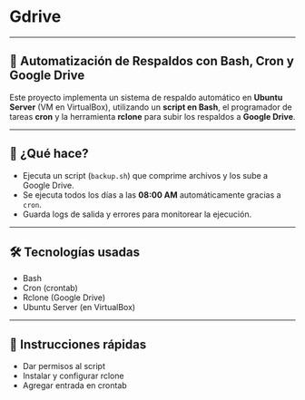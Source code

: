 # Gdrive
---
## 🔄 Automatización de Respaldos con Bash, Cron y Google Drive

Este proyecto implementa un sistema de respaldo automático en **Ubuntu Server** (VM en VirtualBox), utilizando un **script en Bash**, el programador de tareas **cron** y la herramienta **rclone** para subir los respaldos a **Google Drive**.

---

## 📌 ¿Qué hace?

- Ejecuta un script (`backup.sh`) que comprime archivos y los sube a Google Drive.
- Se ejecuta todos los días a las **08:00 AM** automáticamente gracias a `cron`.
- Guarda logs de salida y errores para monitorear la ejecución.

---

## 🛠️ Tecnologías usadas

- Bash
- Cron (crontab)
- Rclone (Google Drive)
- Ubuntu Server (en VirtualBox)

---

## 🚀 Instrucciones rápidas

- Dar permisos al script
- Instalar y configurar rclone
- Agregar entrada en crontab

